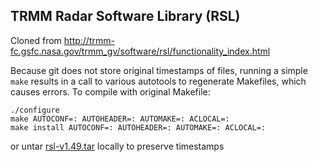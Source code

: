 ## TRMM Radar Software Library (RSL)

Cloned from http://trmm-fc.gsfc.nasa.gov/trmm_gv/software/rsl/functionality_index.html

Because git does not store original timestamps of files, running a simple `make` results in a call to various autotools to regenerate Makefiles, which causes errors. To compile with original Makefile:
```
./configure
make AUTOCONF=: AUTOHEADER=: AUTOMAKE=: ACLOCAL=:
make install AUTOCONF=: AUTOHEADER=: AUTOMAKE=: ACLOCAL=:
```
or untar [rsl-v1.49.tar](https://github.com/adokter/rsl/blob/master/rsl-v1.49.tar) locally to preserve timestamps

